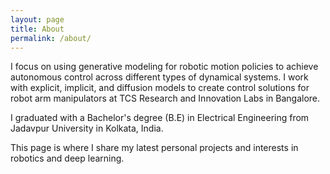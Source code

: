 ```yaml
---
layout: page
title: About
permalink: /about/
---
```


I focus on using generative modeling for robotic motion policies to achieve autonomous control across different types of dynamical systems. I work with explicit, implicit, and diffusion models to create control solutions for robot arm manipulators at TCS Research and Innovation Labs in Bangalore. 



I graduated with a Bachelor's degree (B.E) in Electrical Engineering from Jadavpur University in Kolkata, India.


This page is where I share my latest personal projects and interests in robotics and deep learning.






